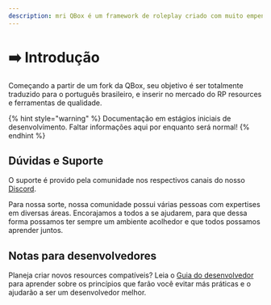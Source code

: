 ```yaml
---
description: mri QBox é um framework de roleplay criado com muito empenho e dedicação.
---
```


# ➡️ Introdução

Começando a partir de um fork da QBox, seu objetivo é ser totalmente traduzido para o português brasileiro, e inserir no mercado do RP resources e ferramentas de qualidade.

{% hint style="warning" %}
Documentação em estágios iniciais de desenvolvimento. Faltar informações aqui por enquanto será normal!
{% endhint %}

## Dúvidas e Suporte

O suporte é provido pela comunidade nos respectivos canais do nosso [Discord](https://discord.gg/uEfGD4mmVh).

Para nossa sorte, nossa comunidade possui várias pessoas com expertises em diversas áreas. Encorajamos a todos a se ajudarem, para que dessa forma possamos ter sempre um ambiente acolhedor e que todos possamos aprender juntos.

## Notas para desenvolvedores

Planeja criar novos resources compatíveis?  Leia o [Guia do desenvolvedor](programando/guia-do-desenvolvedor.md) para aprender sobre os princípios que farão você evitar más práticas e o ajudarão a ser um desenvolvedor melhor.
